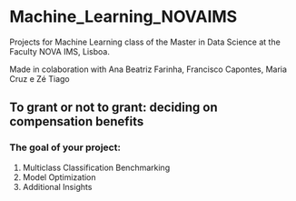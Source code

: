# Machine_Learning_NOVAIMS

Projects for Machine Learning class of the Master in Data Science at the Faculty NOVA IMS, Lisboa.

Made in colaboration with Ana Beatriz Farinha, Francisco Capontes, Maria Cruz e Zé Tiago


## To grant or not to grant: deciding on compensation benefits

### The goal of your project:
1. Multiclass Classification Benchmarking
2. Model Optimization
3. Additional Insights

